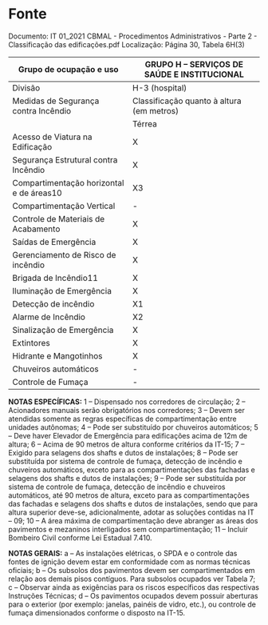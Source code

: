 # Fonte
Documento: IT 01_2021 CBMAL - Procedimentos Administrativos - Parte 2 - Classificação das edificações.pdf
Localização: Página 30, Tabela 6H(3)

| Grupo de ocupação e uso | GRUPO H – SERVIÇOS DE SAÚDE E INSTITUCIONAL |
|---|---|
| Divisão | H-3 (hospital) |
| Medidas de Segurança contra Incêndio | Classificação quanto à altura (em metros) |
|  | Térrea | H ≤ 6 | 6 < H ≤ 12 | 12 < H ≤ 23 | 23 < H ≤ 30 | Acima de 30 |
| Acesso de Viatura na Edificação | X | X | X | X | X | X |
| Segurança Estrutural contra Incêndio | X | X | X | X | X | X |
| Compartimentação horizontal e de áreas10 | X3 | X4 | X4 | X4 | X4 | X |
| Compartimentação Vertical | - | - | X7 | X8 | X8 | X9 |
| Controle de Materiais de Acabamento | X | X | X | X | X | X |
| Saídas de Emergência | X | X | X | X5 | X5 | X5 |
| Gerenciamento de Risco de incêndio | X | X | X | X | X | X |
| Brigada de Incêndio11 | X | X | X | X | X | X |
| Iluminação de Emergência | X | X | X | X | X | X |
| Detecção de incêndio | X1 | X1 | X1 | X | X | X |
| Alarme de Incêndio | X2 | X2 | X2 | X2 | X2 | X2 |
| Sinalização de Emergência | X | X | X | X | X | X |
| Extintores | X | X | X | X | X | X |
| Hidrante e Mangotinhos | X | X | X | X | X | X |
| Chuveiros automáticos | - | - | - | - | - | X |
| Controle de Fumaça | - | - | - | - | - | X6 |

**NOTAS ESPECÍFICAS:**
1 – Dispensado nos corredores de circulação;
2 – Acionadores manuais serão obrigatórios nos corredores;
3 – Devem ser atendidas somente as regras específicas de compartimentação entre unidades autônomas;
4 – Pode ser substituído por chuveiros automáticos;
5 – Deve haver Elevador de Emergência para edificações acima de 12m de altura;
6 – Acima de 90 metros de altura conforme critérios da IT-15;
7 – Exigido para selagens dos shafts e dutos de instalações;
8 – Pode ser substituída por sistema de controle de fumaça, detecção de incêndio e chuveiros automáticos, exceto para as compartimentações das fachadas e selagens dos shafts e dutos de instalações;
9 – Pode ser substituída por sistema de controle de fumaça, detecção de incêndio e chuveiros automáticos, até 90 metros de altura, exceto para as compartimentações das fachadas e selagens dos shafts e dutos de instalações, sendo que para altura superior deve-se, adicionalmente, adotar as soluções contidas na IT – 09;
10 – A área máxima de compartimentação deve abranger as áreas dos pavimentos e mezaninos interligados sem compartimentação;
11 – Incluir Bombeiro Civil conforme Lei Estadual 7.410.

**NOTAS GERAIS:**
a – As instalações elétricas, o SPDA e o controle das fontes de ignição devem estar em conformidade com as normas técnicas oficiais;
b – Os subsolos dos pavimentos devem ser compartimentados em relação aos demais pisos contíguos. Para subsolos ocupados ver Tabela 7;
c – Observar ainda as exigências para os riscos específicos das respectivas Instruções Técnicas;
d – Os pavimentos ocupados devem possuir aberturas para o exterior (por exemplo: janelas, painéis de vidro, etc.), ou controle de fumaça dimensionados conforme o disposto na IT-15.